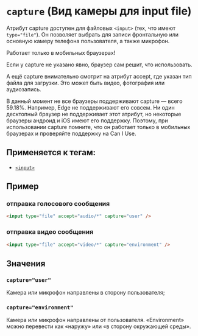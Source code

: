# `capture` (Вид камеры для input file)

Атрибут capture доступен для файловых `<input>` (тех, что имеют `type="file"`). Он позволяет выбрать для записи фронтальную или основную камеру телефона пользователя, а также микрофон.

Работает только в мобильных браузерах!

Если у capture не указано явно, браузер сам решит, что использовать.

А ещё capture внимательно смотрит на атрибут accept, где указан тип файла для загрузки. Это может быть видео, фотография или аудиозапись.

В данный момент не все браузеры поддерживают capture — всего 59.18%. Например, Edge не поддерживают его совсем. Ни один десктопный браузер не поддерживает этот атрибут, но некоторые браузеры андроид и iOS имеют его поддержку. Поэтому, при использовании capture помните, что он работает только в мобильных браузерах и проверяйте поддержку на Can I Use.

## Применяется к тегам:

- [`<input>`](<../TAGS FORM/input (ПОЛЕ ВВОДА).md>)

## Пример

### отправка голосового сообщения

```html
<input type="file" accept="audio/*" capture="user" />
```

### отправка видео сообщения

```html
<input type="file" accept="video/*" capture="environment" />
```

## Значения

### `capture="user"`

Камера или микрофон направлены в сторону пользователя;

### `capture="environment"`

Камера или микрофон направлены от пользователя. «Environment» можно перевести как «наружу» или «в сторону окружающей среды».

